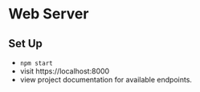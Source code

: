 # Web  Server

## Set Up
- `npm start`
- visit https://localhost:8000
- view project documentation for available endpoints.